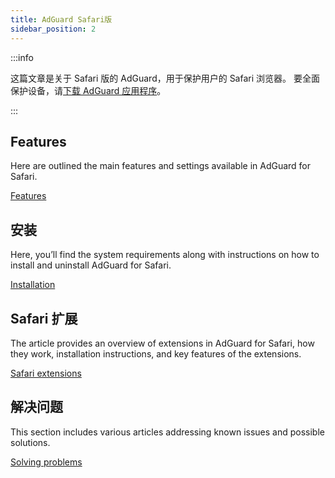 ```yaml
---
title: AdGuard Safari版
sidebar_position: 2
---
```


:::info

这篇文章是关于 Safari 版的 AdGuard，用于保护用户的 Safari 浏览器。 要全面保护设备，请[下载 AdGuard 应用程序](https://agrd.io/download-kb-adblock)。

:::

## Features

Here are outlined the main features and settings available in AdGuard for Safari.

[Features](/adguard-for-safari/features/features.md)

## 安装

Here, you’ll find the system requirements along with instructions on how to install and uninstall AdGuard for Safari.

[Installation](/adguard-for-safari/installation.md)

## Safari 扩展

The article provides an overview of extensions in AdGuard for Safari, how they work, installation instructions, and key features of the extensions.

[Safari extensions](/adguard-for-safari/extensions.md)

## 解决问题

This section includes various articles addressing known issues and possible solutions.

[Solving problems](/adguard-for-safari/solving-problems/solving-problems.md)
